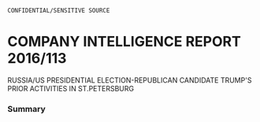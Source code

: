 ```
CONFIDENTIAL/SENSITIVE SOURCE
```

# COMPANY INTELLIGENCE REPORT 2016/113

RUSSIA/US PRESIDENTIAL ELECTION-REPUBLICAN CANDIDATE TRUMP'S PRIOR ACTIVITIES IN ST.PETERSBURG

### Summary



